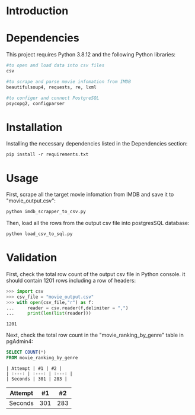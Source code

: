 # Introduction



# Dependencies
This project requires Python 3.8.12 and the following Python libraries:
```python
#to open and load data into csv files
csv
```
```python
#to scrape and parse movie infomation from IMDB
beautifulsoup4, requests, re, lxml 
```
```python
#to configer and connect PostgreSQL
psycopg2, configparser 
```

# Installation
Installing the necessary dependencies listed in the Dependencies section:
```
pip install -r requirements.txt
```

# Usage
First, scrape all the target movie infomation from IMDB and save it to "movie_output.csv":
```python
python imdb_scrapper_to_csv.py
```
Then, load all the rows from the output csv file into postgresSQL database:
```python
python load_csv_to_sql.py
```

# Validation
First, check the total row count of the output csv file in Python console.
it should contain 1201 rows including a row of headers:
```python
>>> import csv
>>> csv_file = "movie_output.csv"
>>> with open(csv_file,"r") as f:
...     reader = csv.reader(f,delimiter = ",")
...     print(len(list(reader)))
```
```
1201
```
Next, check the total row count in the "movie_ranking_by_genre" table in pgAdmin4:
```SQL
SELECT COUNT(*)
FROM movie_ranking_by_genre
```
```
| Attempt | #1 | #2 |
| :---: | :---: | :---: |
| Seconds | 301 | 283 |
```
| Attempt | #1 | #2 |
| :---: | :---: | :---: |
| Seconds | 301 | 283 |
